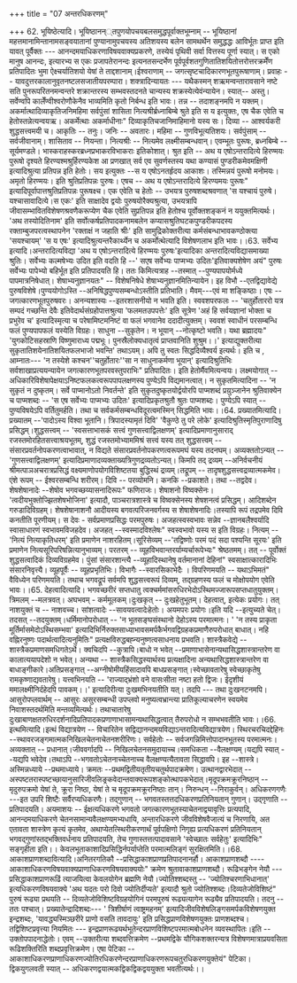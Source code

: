 +++
title = "07 अन्तरधिकरणम्"

+++
62. भूयिष्ठेत्यादि। भूयिष्ठानन््तपुणयोपचयबलसमुद्धपूर्वाक्तभूम्नाम् -- भूयिष्ठानां महत्तमानामिन्तानामसङ्वयातानां पुण्यानामुपचयस्य अतिशयस्य बलेन सामथर्थेन समुद्धद्धः आविर्भूतः प्राप्त इति यावत् पूर्वैक्तः --- आनन्दमयाधिकरणाविषयवाक्यप्रकरणे, तस्येयं पृथिवी सर्वा वित्तस्य पूर्णा स्यात्। स एको मानुष आनन्दः, इत्यारभ्य स एकः प्रजापतेरानन्दः इत्यनतसन्दर्भेण पूर्वपूर्वशतगुणितातिशयितोत्तरोत्तरक्रमेँण प्रतिपादितः भुमा ऐक्ष्चर्यातिशयो येषां ते ताद्दशानाम्।ईश्वराणाम् -- जगत्सृष्टचादिकारणभूतपुरूषाणाम्। प्रवाहः -- यावदुत्तरकालानुवृतनष्टलसजातीयपरम्पारा। शक्त्रादिन्यायतः --- यथैकस्मन् शऋमन्वन्तारावसाने नष्टे सति पुनरूपरितनमन्वन्तरे शक्रान्तरस्य सम्भवस्तदनते चान्यस्य शक्रस्येत्येवंन्यायेन। स्यात्-- अस्तु। सर्वेण्वपि कालेँण्वीश्वरोणौकेनैव भाव्यमिति कृतो निर्बन्ध इति भावः। तन्न -- तदाशङ्नमपि न यक्तम्। अकर्मात्थादिव्याकृतिजनिमहिमा सर्वपुंसां शासिता नित्यश्रीर्ब्रध्नाबिम्बे श्रुते इति स य इत्युक्तः, एष चैक एवेति च हेतोस्तन्नेत्यन्वयऋ। अकर्मेत्थाः अकर्माधीनाः" दिव्याकृतिचजानिमाहिमानो यस्य सः। दिव्या -- आश्वर्यकरी शुद्धसत्त्वमयी च। आकृतिः -- तनुः। जनिः -- अवतारः। महिमा -- गुणविभूत्यतिशयः। सर्वपुंसाम् -- सर्वजीवानाम्। शासिताव -- नियन्ता। नित्यश्रीः -- नित्यमेव लक्ष्मीसम्बन्धवान्। एवम्भूतः पुरूषः, ब्रध्नबिम्बे -- सूर्यमण्डले। भास्कराहस्करब्रध्नप्रभाकरविभाकराः इतिकोशात्। श्रुत इति -- अथ य एषोऽन्तरादित्ये हिरण्मयः पुरूषो दृश्यते हिरण्यश्मश्रुर्हिरण्यकेश आ प्रणखात् सर्व एव सुवर्णस्तस्य यथा कण्यासं पुण्डरीकमेवमक्षिणी इत्यादिश्रुत्या प्रतिपन्न इति हेतोः। सय इत्युक्तः --स य एषोऽनतर्हृदय आकाशः। तस्मिन्नयं पुरूषो मनोमयः। अमृतो हिरण्मयः। इति श्रुतिप्रतिपन्नः पुरुषः। एषच -- अथ य एषोऽन्तरादित्ये हिरण्यमयः पुरूषः" इत्यादिपूर्वापात्तश्रुतिप्रतिपन्नः पुरूषक्ष्च। एक एवेति च हेतोः -- उभयत्र पुरुषशब्दश्रवणात् 'स यश्चायं पुरुषे। यश्चासावादित्ये।स एकः' इति साक्षादेव द्वयोः पुरुषयोरैक्यश्रुत्या, उभयत्रापि जीवासम्भावितविशेषणश्रवणैकरूप्येण चैक एवेति सुप्रतिपन्न इति हेतोश्च पूर्वोक्तशङ्कनं न ययुक्तमित्यर्थः। 'अथ तस्योदितिनाम' इति सर्वोत्कर्षप्रतिपादकनामबलेन कप्यासश्रुतिघटकपुण्डरीकपदस्य रक्ताम्बुजपरत्वस्थापनेन 'रक्ताक्षं न जहाति श्रीः' इति सामुद्रिकोक्तरीत्या कर्मसंबन्धाभावकण्ठोक्त्या 'सयश्चायम्' 'स य एषः' इत्यादिश्रुत्यन्तरैकार्थ्येन च अकर्मोत्थेत्यादि विशेषणलाभ इति भावः।।63. सर्वेभ्य इत्यादि।अन्तरादित्यविद्या 'अथ य एषोऽन्तरादित्ये हिरण्मयः पुरुषः'इत्यादिका अन्तरादित्यविद्यासमाख्या श्रुतिः। सर्वेभ्यः कल्मषेभ्यः उदित इति वदति हि --' सएष सर्वेभ्यः पाप्मभ्यः उदितः'इतिवाक्यशेषेण अयं" पुरुषः सर्वेभ्यः पापेभ्यो बहिर्भूत इति प्रतिपादयति हि। ततः किमित्यत्राह --तस्मात् --पुण्यपापयोर्मध्ये पापमात्रनिषेधात्। शेषाभ्यनुज्ञानयतः" -- विशेषनिषेधे शेषाभ्यनुज्ञानमितिन्यायेन। इह विभौ --एतद्विद्यावेद्ये पुरुषविशेषे।पुण्ययोगोऽस्ति --अनिषिद्धपुण्यसम्बन्धोऽस्तीति प्रतिभाति। मैवम्---एवं मा शङ्किष्ठाः। एषः -- जगत्कारणभूतपुरुषवरः। अनन्यशास्यः --इतरशासनीयो न भवति इति। स्ववशपरफलः -- 'चतुर्होताररो यत्र सम्पदं गच्छन्ति देवैः इतिवेदार्थसंग्रहोपात्तश्रुत्या 'फलमतउपपत्तेः' इति सूत्रेण 'अहं हि सर्वयज्ञानां भोक्ता च प्रभुरेव च' इत्यादिस्मृत्या च परेषामिष्टमनिष्टं वा फलं भगवानेव ददादीत्युक्तम्। स्ववशं स्वाधीनं परसम्बन्धि फलं पुण्यपापफलं यस्येति विग्रहः। साधुना --सुकृतेन। न भूयान् --नोत्कृष्टो भवति। यथा ब्रह्मादयः" 'युगकोटिसहस्राणि विष्णुमाराध्य पद्मभूः। पुनस्रैलोक्यधातृत्वं प्राप्तवानिति शुश्रुम।।' इत्याद्युक्तरीत्या सुकृतातिशयेनातिशयितफलभाजो भवन्ति' तथाऽयम्। अपि तु स्वतः सिद्धदिव्यैश्वर्य इत्यर्थः। इति च , आम्नातः--- 'न तस्येशे कश्चन''चतुर्होतारः''सा न साधुनाकर्मणा भूयान्' इत्यादिश्रुतिभिः सर्वशाखाप्रत्ययन्यायेन जगत्कारणभूतपरवस्तुपराभिः" प्रतिपादितः। इति हेतोर्मैवमित्यन्वयः। लक्ष्मयोगात् -- अधिकारिविशेषापेक्षयाऽनिष्टफलकत्वरूपपापलक्षणस्य पुण्येऽपि विद्यमानत्वात्। न सुकृतमित्यादिना -- 'न सुकृतं न दुष्कृतम्। सर्वे पाप्मानोऽतो निवर्तन्ते' इति सुकृतदुष्कृतयोर्द्वयोरपि पाप्मशब्दं प्रयु़ञ्जानेन श्रुतिवाक्येन च पाप्मशब्दः -- 'स एष सर्वेभ्यः पाप्मभ्यः उदितः' इत्यादिप्रकृतश्रुतौ श्रुतः पाप्मशब्दः। पुण्येऽपि स्यात् -- पुण़्यविषयेऽपि वर्तितुमर्हति। तथा च सर्वकर्मसम्बन्धविदूरत्वमस्मिन् सिद्धमिति भावः।।64. प्रख्यातमित्यादि। प्रख्यातम् --'पादोऽस्य विश्वा भूतानि। त्रिपादस्यामृतं दिवि' 'वैकुण्ठे तु परे लोके' इत्यादिश्रुतिस्मृतिपुराणादिषु प्रसिद्धम्।शुद्धसत्त्वम् -- 'स्वसत्ताभासकं सत्त्वं गुणसत्त्वाद्विलक्षणम्' इत्यादिप्रमाणानुसाराद् रजस्तमोरहितसत्त्वाश्रयभूतम्, शुद्धं रजस्तमोभ्याममिश्रं सत्त्वं यस्य तत् शुद्धसत्त्वम् -- संसारप्रवर्तनोपकरणत्वाभावात्, न विद्यते संसारप्रवर्तनोपकरणत्वरूपमघं यस्य तदनघम्। अव्यक्ततोऽन्यत् -- 'गुणसत्त्वाद्विलक्षणम्' इत्यादिप्रमाणादव्यक्ताख्यत्रिगुणद्रव्यतोऽन्यत्। किमपि तद् द्रव्यम् --अनिर्वचनीयं श्रीमत्पाञअचरात्रप्रसिद्धं वक्ष्यमाणोपयोगविशिष्टतया बुद्धिस्थं द्रव्यम्।तद्रूपम् -- तादृषशुद्धसत्त्वद्रव्यात्मकमेव। एंशे रूपम् -- ईश्वरसम्बन्धि शरीरम्। दिवि -- परव्योमनि। कनकि --प्रकाशते। तथा --तद्वदेव। शेषशेषानादेः --शेषोव भगवच्छय्यासनादिरूपः" फणिराजः। शेषाशनो विष्वक्सेनः। 'त्वदीयभुक्तोज्झितशेषभोजिना' इत्यादौ, पाञ्चरात्रशास्त्रे च विष्वक्सेनस्य शेषशनत्वं प्रसिद्धम्। आदिशब्देन गरुडादिविग्रहम्। शेषशेषानाशनौ आदीयस्य बगवत्परिजनवर्गस्य स शेषाशेषनादिः।तस्यापि रूपं तद्रपमेव दिवि कनतीति पूरणीयम्। स देवः - सर्वप्रमाणप्रसिद्धः परमपुरुषः। अजहत्स्वस्वभावः सन्नेव --ज्ञानबलैश्वर्यादि स्वासाधारणं स्वभावमविजहदेव। अजहत् --स्वस्मादविश्लेषः" स्वस्वभावो यस्य स इति विग्रहः। नित्यम् -- 'नित्यं नित्याकृतिधरम्' इति प्रमाणेन नाशरहितम्।सूरिसेव्यम् --'तद्विष्णोः परमं पदं सदा पश्यन्ति सूरयः' इति प्रमाणेन नित्यसूरिपरिषन्नित्यानुभाव्यम्। परतरम् -- व्यूहविभवान्तरर्याम्यर्चारूपेभ्यः" श्रेष्ठतमम्। तत् -- पूर्वोक्तं शुद्धसत्वादिकं दिव्यविग्रहमेव। पुंसां संसारशान्त्यै --व्यूहादिस्थानेषु वर्तमानानां देहिनां" स्वसाक्षात्कारादिभिः संसारनिवृत्त्यै। व्यूहपूर्वैः -- व्यूहप्रभृतिभिः। विभागैः --स्वारसिकाभेदैः । विपरिणमयति -- यथाऽभिमतं" वैविध्येन परिणमयति। तथाच भगवद्रूपं सर्वमपि शुद्धसत्त्वरूपं दिव्यम्, तद्ग्रहणस्य फलं च मोक्षोपयोग एवेति भावः।।65. देहत्वादित्यादि। भगवच्छरीरं सप्तधातु त्वक्चर्ममांसरुधिरभेदोऽस्थिमज्जारूपसप्तधातुयुक्तम्।त्रिमलम् --मलत्रवत्। अघभवम् - कर्ममूलकम्।दुःखकृत् -- दुःखहेतुभूतम्। देहत्वात्, इत्येकः प्रयोगः। तत् नाशयुक्तं च -- नाशवच्च। सांशत्वादेः --सावयवत्वादेःहेतोः। अयमपरः प्रयोगः।इति यदि --इत्युच्यते चेत्।तदसत् --तदयुक्तम्।धर्मिमानोपरोधात् -- 'न भूतसङ्घसंस्थानो देहोऽस्य परमात्मनः। ' 'न तस्य प्राकृता मूर्तिर्मासमेदोऽस्थिसम्भवा' इत्यादिभिर्निरुक्तसाध्याभावसमर्पकैर्भगवद्विग्रहकप्रमाणैरुपरोधात् बाधात्। नहि वह्निरनुष्णः पदार्थत्वादित्यनुमितिः" प्रत्यक्षविरुद्धबह्न्यनुष्णत्वसाधनाय प्रभवति। शास्त्रैकवेद्ये --शास्त्रैकप्रमाणसमधिगतेऽर्थे। क्वचिदपि --कुत्रापि।बाधो न भवेत् --प्रमाणाभासेनान्यथासिद्धशास्त्रान्तरेण वा कालात्ययापदेशो न भवेत्। अन्यथा -- शास्त्रैकसिद्धस्यार्थस्य प्रत्यक्षादिना अन्यथासिद्धशास्त्रान्तरेण वा बाधाङ्गीकारे।अतिप्रसङ्गात् --अग्नीषोमीयहिंसादावपि बाधप्रसङ्गात्।स्वेच्छावतारेषु स्वेच्छाकृतेषु रामकृष्णाद्यवतारेषु। यत्त्वभिनयति -- 'राज्याद्भ्रंशो वने वासःसीता नष्टा हतो द्विजः। ईदृशीयं ममालक्ष्मीनिर्दहेदपि पावकम्।।' इत्यादिरीत्या दुःखमभिनयतीति यत्। तदपि --- तथा दुःखनटनमपि। आसुरोपप्लवार्थम् -- आसुरः असुरसम्बन्धी उपप्लवो मनुष्यत्वभ्रान्त्या प्रातिकूल्याचरणेन स्वयमेव निवाशस्तदर्थमिति मन्तव्यमित्यर्थः। तथाचातारेषु दुःखाबाणक्षतरुधिरदर्शनादिप्रतिपादकप्रणाणाभासामन्यथासिद्धत्वात् तैरुपरोधो न सम्भभवतीति भावः।।66. इत्थमित्यादि।इत्थं विद्यात्रयेण -- विचारितेन सद्विद्यानन्दमयविद्याऽन्तरादित्यविद्यात्रयेण। स्थिरचरचिदद्देहिनः --स्थावरजङ्गमात्मकनिखिलचेतनाचेतनशरीरिणः। सर्वहेतोः -- सर्वजगन्निमित्तोपादानभूतस्य परमात्मनः। अव्यक्तात् -- प्रधानात्।जीववर्गादपि -- निखिलचेतनसमुदायाच्च।समधिकता --वैलक्षण्यम्।यद्यपि स्यात् --यद्यपि भवेदेव।तथाऽपि --भगवतोऽचेतनाच्चेतनाच्च वैलक्षण्यत्यैतावता सिद्धावपि। इह --शास्त्रे। अस्मिन्नध्याये --प्रथमाध्याये। क्रमतः --प्रथमद्वितीयतृतीयचतुर्थपादक्रमेण। उत्थानद्वारभेदात् --अस्पष्टतरास्पष्टच्छायानुसारिजीवलिङ्रकवेदान्तवाक्यरूपशङ्कोत्थापकभेदात्।मृदूपक्रमक्रूरनिष्ठान् --मृदुरुपक्रमो येषां ते, क्रूरा निष्ठा, येषां ते च मृदूपक्रमक्रूरनिष्ठाः तान्। निरुन्धन् --निराकुर्वन्। अधिकरणगणैः ---इत उपरि शिष्टैः सर्वैरप्यधिकरणैः। तद्गुणान् -- भगवतस्तत्तदधिकरणप्रतिनियतान् गुणान्। उद्गृणाति --प्रतिपादयति। अयमाशयः -- ईक्षत्यधिकरणे भगवतो जगत्कारणभूतस्याचेतनाद्व्यावृत्तिः प्रत्यपादि, आनन्दमयाधिकरणे चेतनसामान्यवैलक्षण्यमभ्यधायि, अन्तारधिकरणे जीवविशेषवैजात्यं च निरणायि, अत एतावता शास्त्रेण कृत्यं कृतमेव, अथाप्येतत्स्थिरीकरणार्थं पूर्वपक्षिणो निगृह्य प्रत्यधिकरणं प्रतिनियतान् भगवद्गुणांस्तद्भक्तिवर्धनाय प्रतिपादयति, तेच गुणास्तत्तत्पादावसाने 'स्वेच्छातः सर्वहेतुः' इत्यादिभिः" सङ्गृहीता इति।। केवलभूताकाशादिप्रसिद्धिर्नपर्याप्तेति परमात्मलिङ्गं सुरक्षितमिति।।68. आकाशप्राणशब्दावित्यादि।अनितरगतिकौ --प्रसिद्धाकाशप्राणप्रतिपादनानर्हौ। आकाशप्राणशब्दौ ----आकाशाधिकरणविषयवाक्यप्राणाधिकरणविषयवाक्ययोः" क्रमेण श्रुतावाकाशप्राणशब्दौ। रूढिभङ्गेन नेयौ ---प्रसिद्धाकाशप्राणरूढिं त्याजयित्वा केवलयोगेन ब्रह्मणि नेयौ।ज्योतिश्शब्दस्तु -- 'ज्योतिश्चरणाभिधानात्' इत्यधिकरणविषयवाक्ये 'अथ यदतः परो दिवो ज्योतिर्दीप्यते' इत्यादौ श्रुतो ज्योतिश्शब्दः।दिव्यतेजोविशिष्टं" पुरुषं रूढ्या प्रथयति -- दिव्यतेजोविशिष्टविग्रहयोगिनं परमपुरुषं रूढ्यत्यागेन रूढ्यैव प्रतिपादयति। तदनु --ततः पश्चात्। प्रख्यातेन्द्रादिशब्दः--- ' त्रिशीर्षाणं त्वाष्ट्रमहनम्' इत्यादिजीवविशेषलिङ्गसमर्पकविशेषणयुक्त इन्द्रशब्दः, 'यावद्ध्यस्मिञ्छरीरे प्राणो वसति तावदायुः' इति प्रसिद्धप्राणविशेषणयुक्तः प्राणशब्दश्च। तद्विशिष्टप्रवृत्त्या नियमितः --- इन्द्रप्राणरूढ्यर्थभूतेन्दरप्राणविशिष्टपरमात्मबोधनेन व्यवस्थापितः।इति --उक्तोपपादनाद्धेतोः। एवम् --उक्तरीत्या शब्दवत्तिक्रमेण --प्रथमद्विके यौगिकशक्तरन्यत्र विशेषणमात्राप्रयवसिता रूढिशक्तिरिति शब्दप्रवृत्तिक्रमेण। एषा पेटिका -- आकाशाधिकरणप्राणाधिकरणज्योतिरधिकरणेन्दरप्राणाधिकरणरूपचतुरधिकरणयुक्तेयं" पेटिका। द्विकयुगलवती स्यात् -- अधिकरणद्वयात्मकद्विकद्विकद्वययुक्ता भवतीत्यर्थः।।